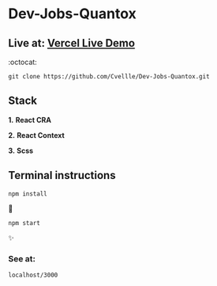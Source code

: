 # Dev-Jobs-Quantox

## Live at: [Vercel Live Demo](https://dev-jobs-quantox.vercel.app/)

:octocat:

```
git clone https://github.com/Cvellle/Dev-Jobs-Quantox.git
```

## Stack

**1.** **React CRA**

**2.** **React Context**

**3.** **Scss**

## Terminal instructions

```
npm install
```

:rocket:

```
npm start
```

:sparkles:

### See at:

```
localhost/3000
```